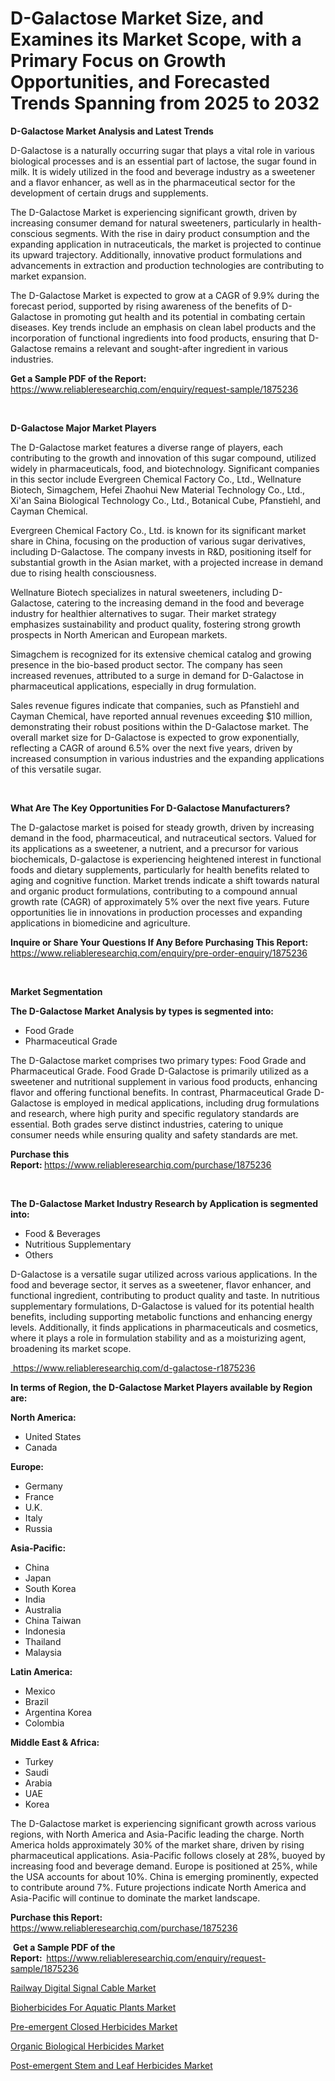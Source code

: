 <p><h1>D-Galactose Market Size, and Examines its Market Scope, with a Primary Focus on Growth Opportunities, and Forecasted Trends Spanning from 2025 to 2032</h1></p><p><strong>D-Galactose Market Analysis and Latest Trends</strong></p>
<p><p>D-Galactose is a naturally occurring sugar that plays a vital role in various biological processes and is an essential part of lactose, the sugar found in milk. It is widely utilized in the food and beverage industry as a sweetener and a flavor enhancer, as well as in the pharmaceutical sector for the development of certain drugs and supplements. </p><p>The D-Galactose Market is experiencing significant growth, driven by increasing consumer demand for natural sweeteners, particularly in health-conscious segments. With the rise in dairy product consumption and the expanding application in nutraceuticals, the market is projected to continue its upward trajectory. Additionally, innovative product formulations and advancements in extraction and production technologies are contributing to market expansion.</p><p>The D-Galactose Market is expected to grow at a CAGR of 9.9% during the forecast period, supported by rising awareness of the benefits of D-Galactose in promoting gut health and its potential in combating certain diseases. Key trends include an emphasis on clean label products and the incorporation of functional ingredients into food products, ensuring that D-Galactose remains a relevant and sought-after ingredient in various industries.</p></p>
<p><strong>Get a Sample PDF of the Report:&nbsp;</strong> <a href="https://www.reliableresearchiq.com/enquiry/request-sample/1875236?utm_campaign=1140&utm_medium=2&utm_source=Github&utm_content=ia&utm_term=03042025&utm_id=d-galactose">https://www.reliableresearchiq.com/enquiry/request-sample/1875236</a></p>
<p>&nbsp;</p>
<p><strong>D-Galactose Major Market Players</strong></p>
<p><p>The D-Galactose market features a diverse range of players, each contributing to the growth and innovation of this sugar compound, utilized widely in pharmaceuticals, food, and biotechnology. Significant companies in this sector include Evergreen Chemical Factory Co., Ltd., Wellnature Biotech, Simagchem, Hefei Zhaohui New Material Technology Co., Ltd., Xi'an Saina Biological Technology Co., Ltd., Botanical Cube, Pfanstiehl, and Cayman Chemical.</p><p>Evergreen Chemical Factory Co., Ltd. is known for its significant market share in China, focusing on the production of various sugar derivatives, including D-Galactose. The company invests in R&D, positioning itself for substantial growth in the Asian market, with a projected increase in demand due to rising health consciousness.</p><p>Wellnature Biotech specializes in natural sweeteners, including D-Galactose, catering to the increasing demand in the food and beverage industry for healthier alternatives to sugar. Their market strategy emphasizes sustainability and product quality, fostering strong growth prospects in North American and European markets.</p><p>Simagchem is recognized for its extensive chemical catalog and growing presence in the bio-based product sector. The company has seen increased revenues, attributed to a surge in demand for D-Galactose in pharmaceutical applications, especially in drug formulation.</p><p>Sales revenue figures indicate that companies, such as Pfanstiehl and Cayman Chemical, have reported annual revenues exceeding $10 million, demonstrating their robust positions within the D-Galactose market. The overall market size for D-Galactose is expected to grow exponentially, reflecting a CAGR of around 6.5% over the next five years, driven by increased consumption in various industries and the expanding applications of this versatile sugar.</p></p>
<p>&nbsp;</p>
<p><strong>What Are The Key Opportunities For D-Galactose Manufacturers?</strong></p>
<p><p>The D-galactose market is poised for steady growth, driven by increasing demand in the food, pharmaceutical, and nutraceutical sectors. Valued for its applications as a sweetener, a nutrient, and a precursor for various biochemicals, D-galactose is experiencing heightened interest in functional foods and dietary supplements, particularly for health benefits related to aging and cognitive function. Market trends indicate a shift towards natural and organic product formulations, contributing to a compound annual growth rate (CAGR) of approximately 5% over the next five years. Future opportunities lie in innovations in production processes and expanding applications in biomedicine and agriculture.</p></p>
<p><strong>Inquire or Share Your Questions If Any Before Purchasing This Report:</strong> <a href="https://www.reliableresearchiq.com/enquiry/pre-order-enquiry/1875236?utm_campaign=1140&utm_medium=2&utm_source=Github&utm_content=ia&utm_term=03042025&utm_id=d-galactose">https://www.reliableresearchiq.com/enquiry/pre-order-enquiry/1875236</a></p>
<p>&nbsp;</p>
<p><strong>Market Segmentation</strong></p>
<p><strong>The D-Galactose Market Analysis by types is segmented into:</strong></p>
<p><ul><li>Food Grade</li><li>Pharmaceutical Grade</li></ul></p>
<p><p>The D-Galactose market comprises two primary types: Food Grade and Pharmaceutical Grade. Food Grade D-Galactose is primarily utilized as a sweetener and nutritional supplement in various food products, enhancing flavor and offering functional benefits. In contrast, Pharmaceutical Grade D-Galactose is employed in medical applications, including drug formulations and research, where high purity and specific regulatory standards are essential. Both grades serve distinct industries, catering to unique consumer needs while ensuring quality and safety standards are met.</p></p>
<p><strong>Purchase this Report:&nbsp;</strong><a href="https://www.reliableresearchiq.com/purchase/1875236?utm_campaign=1140&utm_medium=2&utm_source=Github&utm_content=ia&utm_term=03042025&utm_id=d-galactose">https://www.reliableresearchiq.com/purchase/1875236</a></p>
<p>&nbsp;</p>
<p><strong>The D-Galactose Market Industry Research by Application is segmented into:</strong></p>
<p><ul><li>Food & Beverages</li><li>Nutritious Supplementary</li><li>Others</li></ul></p>
<p><p>D-Galactose is a versatile sugar utilized across various applications. In the food and beverage sector, it serves as a sweetener, flavor enhancer, and functional ingredient, contributing to product quality and taste. In nutritious supplementary formulations, D-Galactose is valued for its potential health benefits, including supporting metabolic functions and enhancing energy levels. Additionally, it finds applications in pharmaceuticals and cosmetics, where it plays a role in formulation stability and as a moisturizing agent, broadening its market scope.</p></p>
<p><a href="https://www.reliableresearchiq.com/d-galactose-r1875236?utm_campaign=1140&utm_medium=2&utm_source=Github&utm_content=ia&utm_term=03042025&utm_id=d-galactose">&nbsp;https://www.reliableresearchiq.com/d-galactose-r1875236</a></p>
<p><strong>In terms of Region, the D-Galactose Market Players available by Region are:</strong></p>
<p>
    <p> <strong> North America: </strong>
        <ul>
            <li>United States</li>
            <li>Canada</li>
        </ul>
        </p> 
    <p> <strong> Europe: </strong>
        <ul>
            <li>Germany</li>
            <li>France</li>
            <li>U.K.</li>
            <li>Italy</li>
            <li>Russia</li>
        </ul>
        </p> 
    <p> <strong> Asia-Pacific: </strong>
        <ul>
            <li>China</li>
            <li>Japan</li>
            <li>South Korea</li>
            <li>India</li>
            <li>Australia</li>
            <li>China Taiwan</li>
            <li>Indonesia</li>
            <li>Thailand</li>
            <li>Malaysia</li>
        </ul>
        </p> 
    <p> <strong> Latin America: </strong>
        <ul>
            <li>Mexico</li>
            <li>Brazil</li>
            <li>Argentina Korea</li>
            <li>Colombia</li>
        </ul>
        </p> 
    <p> <strong> Middle East & Africa: </strong>
        <ul>
            <li>Turkey</li>
            <li>Saudi</li>
            <li>Arabia</li>
            <li>UAE</li>
            <li>Korea</li>
        </ul>
    </p>
    </p>
<p><p>The D-Galactose market is experiencing significant growth across various regions, with North America and Asia-Pacific leading the charge. North America holds approximately 30% of the market share, driven by rising pharmaceutical applications. Asia-Pacific follows closely at 28%, buoyed by increasing food and beverage demand. Europe is positioned at 25%, while the USA accounts for about 10%. China is emerging prominently, expected to contribute around 7%. Future projections indicate North America and Asia-Pacific will continue to dominate the market landscape.</p></p>
<p><strong>Purchase this Report: </strong><a href="https://www.reliableresearchiq.com/purchase/1875236?utm_campaign=1140&utm_medium=2&utm_source=Github&utm_content=ia&utm_term=03042025&utm_id=d-galactose">https://www.reliableresearchiq.com/purchase/1875236</a></p>
<p>&nbsp;<strong>Get a Sample PDF of the Report:&nbsp;&nbsp;</strong><a href="https://www.reliableresearchiq.com/enquiry/request-sample/1875236?utm_campaign=1140&utm_medium=2&utm_source=Github&utm_content=ia&utm_term=03042025&utm_id=d-galactose">https://www.reliableresearchiq.com/enquiry/request-sample/1875236</a></p>
<p><strong></strong></p>
<p><p><a href="https://github.com/motosyuliq/Market-Research-Report-List-1/blob/main/railway-digital-signal-cable-market.md?utm_campaign=1140&utm_medium=2&utm_source=Github&utm_content=ia&utm_term=03042025&utm_id=d-galactose">Railway Digital Signal Cable Market</a></p><p><a href="https://github.com/ryantindyaiz/Market-Research-Report-List-1/blob/main/bioherbicides-for-aquatic-plants-market.md?utm_campaign=1140&utm_medium=2&utm_source=Github&utm_content=ia&utm_term=03042025&utm_id=d-galactose">Bioherbicides For Aquatic Plants Market</a></p><p><a href="https://github.com/thapabylers2/Market-Research-Report-List-1/blob/main/pre-emergent-closed-herbicides-market.md?utm_campaign=1140&utm_medium=2&utm_source=Github&utm_content=ia&utm_term=03042025&utm_id=d-galactose">Pre-emergent Closed Herbicides Market</a></p><p><a href="https://github.com/spehnluenaru/Market-Research-Report-List-1/blob/main/organic-biological-herbicides-market.md?utm_campaign=1140&utm_medium=2&utm_source=Github&utm_content=ia&utm_term=03042025&utm_id=d-galactose">Organic Biological Herbicides Market</a></p><p><a href="https://github.com/muskoaizahfi/Market-Research-Report-List-1/blob/main/post-emergent-stem-and-leaf-herbicides-market.md?utm_campaign=1140&utm_medium=2&utm_source=Github&utm_content=ia&utm_term=03042025&utm_id=d-galactose">Post-emergent Stem and Leaf Herbicides Market</a></p></p>